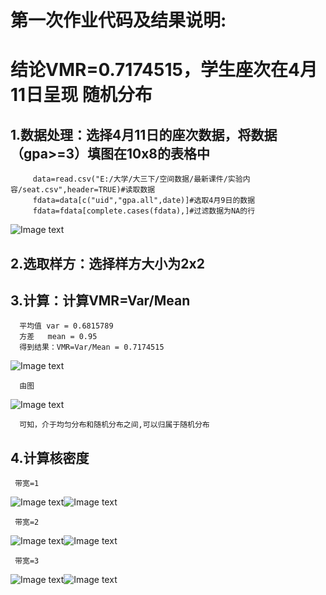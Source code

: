 
# 第一次作业代码及结果说明:


# 结论VMR=0.7174515，学生座次在4月11日呈现  随机分布


## 1.数据处理：选择4月11日的座次数据，将数据（gpa>=3）填图在10x8的表格中

```
     data=read.csv("E:/大学/大三下/空间数据/最新课件/实验内容/seat.csv",header=TRUE)#读取数据
     fdata=data[c("uid","gpa.all",date)]#选取4月9日的数据
     fdata=fdata[complete.cases(fdata),]#过滤数据为NA的行
```

![Image text](https://github.com/cuit201608/Team8_coding/blob/master/folder/%E5%AD%A6%E7%94%9F%E5%BA%A7%E6%AC%A1%E8%A1%A8.png)
      
## 2.选取样方：选择样方大小为2x2 

## 3.计算：计算VMR=Var/Mean
      
      平均值 var = 0.6815789
      方差   mean = 0.95
      得到结果：VMR=Var/Mean = 0.7174515
![Image text ](https://github.com/cuit201608/Team8_coding/blob/master/folder/%E8%BF%87%E7%A8%8B%E5%9B%BE.png)

      由图
      
![Image text ](https://github.com/cuit201608/Team8_coding/blob/master/folder/%E5%88%86%E5%B8%83%E5%9B%BE.png)

      可知，介于均匀分布和随机分布之间,可以归属于随机分布
      
## 4.计算核密度

     带宽=1
     
![Image text ](https://github.com/cuit201608/Team8_coding/blob/master/folder/%E5%B8%A6%E5%AE%BD%E4%B8%BA%EF%BC%88%E4%B8%80%EF%BC%89.jpeg)![Image text ](https://github.com/cuit201608/Team8_coding/blob/master/folder/%E5%B8%A6%E5%AE%BD%E4%B8%BA%EF%BC%88%E4%B8%80%EF%BC%89%E6%A0%87%E8%AE%B0.jpeg)

     带宽=2
     
![Image text ](https://github.com/cuit201608/Team8_coding/blob/master/folder/%E5%B8%A6%E5%AE%BD%E4%B8%BA%EF%BC%88%E4%BA%8C%EF%BC%89.jpeg)![Image text ](https://github.com/cuit201608/Team8_coding/blob/master/folder/%E5%B8%A6%E5%AE%BD%E4%B8%BA%EF%BC%88%E4%BA%8C%EF%BC%89%E6%A0%87%E8%AE%B0.jpeg)

     带宽=3
     
![Image text ](https://github.com/cuit201608/Team8_coding/blob/master/folder/%E5%B8%A6%E5%AE%BD%E4%B8%BA%EF%BC%88%E4%B8%89%EF%BC%89.jpeg)![Image text ](https://github.com/cuit201608/Team8_coding/blob/master/folder/%E5%B8%A6%E5%AE%BD%E4%B8%BA%EF%BC%88%E4%B8%89%EF%BC%89%E6%A0%87%E8%AE%B0.jpeg)


